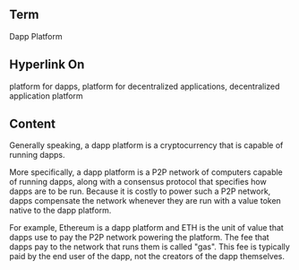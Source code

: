 ## Term

Dapp Platform

## Hyperlink On

platform for dapps, platform for decentralized applications, decentralized application platform

## Content

Generally speaking, a dapp platform is a cryptocurrency that is capable of running dapps. 

More specifically, a dapp platform is a P2P network of computers capable of running dapps, along with a consensus protocol that specifies how dapps are to be run. Because it is costly to power such a P2P network, dapps compensate the network whenever they are run with a value token native to the dapp platform. 

For example, Ethereum is a dapp platform and ETH is the unit of value that dapps use to pay the P2P network powering the platform. The fee that dapps pay to the network that runs them is called "gas". This fee is typically paid by the end user of the dapp, not the creators of the dapp themselves. 
